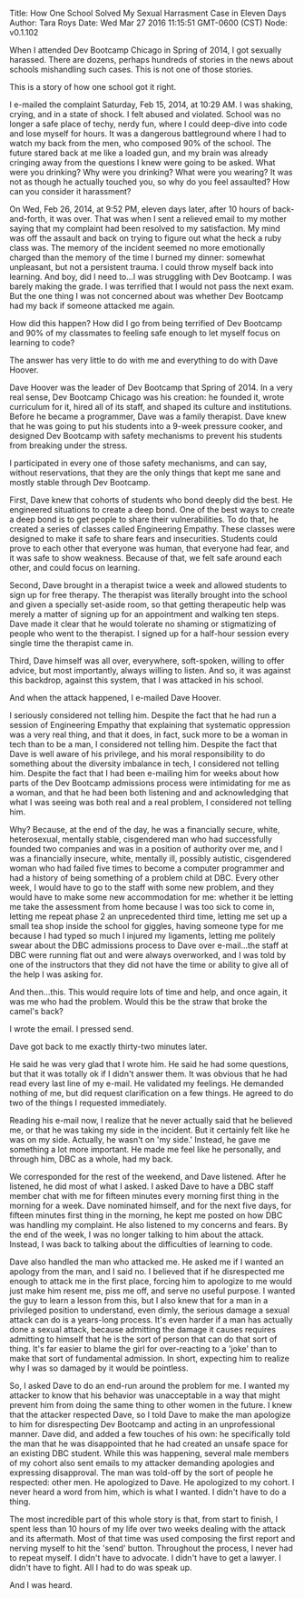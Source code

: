 Title: How One School Solved My Sexual Harrasment Case in Eleven Days
Author: Tara Roys
Date: Wed Mar 27 2016 11:15:51 GMT-0600 (CST)
Node: v0.1.102



When I attended Dev Bootcamp Chicago in Spring of 2014, I got sexually harassed.  There are dozens, perhaps hundreds of stories in the news about schools mishandling such cases.  This is not one of those stories.  

This is a story of how one school got it right.  

I e-mailed the complaint Saturday, Feb 15, 2014, at 10:29 AM.  I was shaking, crying, and in a state of shock.  I felt abused and violated.  School was no longer a safe place of techy, nerdy fun, where I could deep-dive into code and lose myself for hours.  It was a dangerous battleground where I had to watch my back from the men, who composed 90% of the school.  The future stared back at me like a loaded gun, and my brain was already cringing away from the questions I knew were going to be asked.  What were you drinking?  Why were you drinking?  What were you wearing?  It was not as though he actually touched you, so why do you feel assaulted?  How can you consider it harassment? 

On Wed, Feb 26, 2014, at 9:52 PM, eleven days later, after 10 hours of back-and-forth, it was over.  That was when I sent a relieved email to my mother saying that my complaint had been resolved to my satisfaction.  My mind was off the assault and back on trying to figure out what the heck a ruby class was.  The memory of the incident seemed no more emotionally charged than the memory of the time I burned my dinner: somewhat unpleasant, but not a persistent trauma.  I could throw myself back into learning.  And boy, did I need to...I was struggling with Dev Bootcamp. I was barely making the grade.  I was terrified that I would not pass the next exam.  But the one thing I was not concerned about was whether Dev Bootcamp had my back if someone attacked me again.  

How did this happen?  How did I go from being terrified of Dev Bootcamp and 90% of my classmates to feeling safe enough to let myself focus on learning to code?

The answer has very little to do with me and everything to do with Dave Hoover.  

Dave Hoover was the leader of Dev Bootcamp that Spring of 2014.  In a very real sense, Dev Bootcamp Chicago was his creation: he founded it, wrote curriculum for it, hired all of its staff, and shaped its culture and institutions.  Before he became a programmer, Dave was a family therapist.  Dave knew that he was going to put his students into a 9-week pressure cooker, and designed Dev Bootcamp with safety mechanisms to prevent his students from breaking under the stress.  

I participated in every one of those safety mechanisms, and can say, without reservations, that they are the only things that kept me sane and mostly stable through Dev Bootcamp. 
 
First, Dave knew that cohorts of students who bond deeply did the best. He engineered situations to create a deep bond.  One of the best ways to create a deep bond is to get people to share their vulnerabilities.  To do that, he created a series of classes called Engineering Empathy.  These classes were designed to make it safe to share fears and insecurities. Students could prove to each other that everyone was human, that everyone had fear, and it was safe to show weakness. Because of that, we felt safe around each other, and could focus on learning.   

Second, Dave brought in a therapist twice a week and allowed students to sign up for free therapy. The therapist was literally brought into the school and given  a specially set-aside room, so that getting therapeutic help was merely a matter of signing up for an appointment and walking ten steps. Dave made it clear that he would tolerate no shaming or stigmatizing of people who went to the therapist. I signed up for a half-hour session every single time the therapist came in. 

Third, Dave himself was all over, everywhere, soft-spoken, willing to offer advice, but most importantly, always willing to listen.  And so, it was against this backdrop, against this system, that I was attacked in his school. 

And when the attack happened, I e-mailed Dave Hoover.  

I seriously considered not telling him.  Despite the fact that he had run a session of Engineering Empathy that explaining that systematic oppression was a very real thing, and that it does, in fact, suck more to be a woman in tech than to be a man, I considered not telling him.  Despite the fact that Dave is well aware of his privilege, and his moral responsibility to do something about the diversity imbalance in tech, I considered not telling him.  Despite the fact that I had been e-mailing him for weeks about how parts of the Dev Bootcamp admissions process were intimidating for me as a woman, and that he had been both listening and and acknowledging that what I was seeing was both real and a real problem, I considered not telling him. 

Why? Because, at the end of the day, he was a financially secure, white, heterosexual, mentally stable, cisgendered man who had successfully founded two companies and was in a position of authority over me, and I was a financially insecure, white, mentally ill, possibly autistic, cisgendered woman who had failed five times to become a computer programmer and had a history of being something of a problem child at DBC.  Every other week, I would have to go to the staff with some new problem, and they would have to make some new accommodation for me: whether it be letting me take the assessment from home because I was too sick to come in, letting me repeat phase 2 an unprecedented third time, letting me set up a small tea shop inside the school for giggles, having someone type for me because I had typed so much I injured my ligaments, letting me politely swear about the DBC admissions process to Dave over e-mail...the staff at DBC were running flat out and were always overworked, and I was told by one of the instructors that they did not have the time or ability to give all of the help I was asking for.  

And then...this.  This would require lots of time and help, and once again, it was me who had the problem.  Would this be the straw that broke the camel's back? 

I wrote the email.  I pressed send.  

Dave got back to me exactly thirty-two minutes later.  

He said he was very glad that I wrote him.  He said he had some questions, but that it was totally ok if I didn't answer them.  It was obvious that he had read every last line of my e-mail. He validated my feelings.  He demanded nothing of me, but did request clarification on a few things.  He agreed to do two of the things I requested immediately. 

Reading his e-mail now, I realize that he never actually said that he believed me, or that he was taking my side in the incident.  But it certainly felt like he was on my side.  Actually, he wasn't on 'my side.'  Instead, he gave me something a lot more important.  He made me feel like he personally, and through him, DBC as a whole, had my back.  

We corresponded for the rest of the weekend, and Dave listened.  After he listened, he did most of what I asked. I asked Dave to have a DBC staff member chat with me for fifteen minutes every morning first thing in the morning for a week.  Dave nominated himself, and for the next five days, for fifteen minutes first thing in the morning, he kept me posted on how DBC was handling my complaint.  He also listened to my concerns and fears.  By the end of the week, I was no longer talking to him about the attack. Instead, I was back to talking about the difficulties of learning to code.  

Dave also handled the man who attacked me. He asked me if I wanted an apology from the man, and I said no.  I believed that if he disrespected me enough to attack me in the first place, forcing him to apologize to me would just make him resent me, piss me off, and serve no useful purpose.  I wanted the guy to learn a lesson from this, but I also knew that for a man in a privileged position to understand, even dimly, the serious damage a sexual attack can do is a years-long process.  It's even harder if a man has actually done a sexual attack, because admitting the damage it causes requires admitting to himself that he is the sort of person that can do that sort of thing.  It's far easier to blame the girl for over-reacting to a 'joke' than to make that sort of fundamental admission.  In short, expecting him to realize why I was so damaged by it would be pointless. 


So, I asked Dave to do an end-run around the problem for me.  I wanted my attacker to know that his behavior was unacceptable in a way that might prevent him from doing the same thing to other women in the future.  I knew that the attacker respected Dave, so I told Dave to make the man apologize to him for disrespecting Dev Bootcamp and acting in an unprofessional manner.  Dave did, and added a few touches of his own: he specifically told the man that he was disappointed that he had created an unsafe space for an existing DBC student.  While this was happening, several male members of my cohort also sent emails to my attacker demanding apologies and expressing disapproval.  The man was told-off by the sort of people he respected: other men.  He apologized to Dave.  He apologized to my cohort.  I never heard a word from him, which is what I wanted.  I didn't have to do a thing.

The most incredible part of this whole story is that, from start to finish, I spent less than 10 hours of my life over two weeks dealing with the attack and its aftermath.  Most of that time was used composing the first report and nerving myself to hit the 'send' button.  Throughout the process, I never had to repeat myself.  I didn't have to advocate.  I didn't have to get a lawyer.  I didn't have to fight. All I had to do was speak up. 

And I was heard. 

